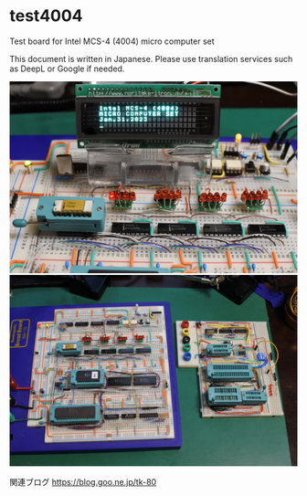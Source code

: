 # test4004
Test board for Intel MCS-4 (4004)  micro computer set

This document is written in Japanese.
Please use translation services such as DeepL or Google if needed.

![](images/title.jpg)
![](images/breadboard.jpg)


関連ブログ
https://blog.goo.ne.jp/tk-80

